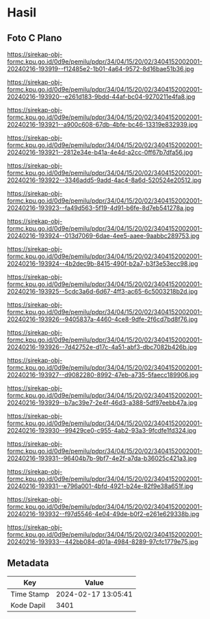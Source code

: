 # Hasil

## Foto C Plano

https://sirekap-obj-formc.kpu.go.id/0d9e/pemilu/pdpr/34/04/15/20/02/3404152002001-20240216-193919--f12485e2-1b01-4a64-9572-8d16bae51b36.jpg

https://sirekap-obj-formc.kpu.go.id/0d9e/pemilu/pdpr/34/04/15/20/02/3404152002001-20240216-193920--e261d183-9bdd-44af-bc04-9270211e4fa8.jpg

https://sirekap-obj-formc.kpu.go.id/0d9e/pemilu/pdpr/34/04/15/20/02/3404152002001-20240216-193921--a900c608-67db-4bfe-bc46-13319e832939.jpg

https://sirekap-obj-formc.kpu.go.id/0d9e/pemilu/pdpr/34/04/15/20/02/3404152002001-20240216-193921--2812e34e-b41a-4e4d-a2cc-0ff67b7dfa56.jpg

https://sirekap-obj-formc.kpu.go.id/0d9e/pemilu/pdpr/34/04/15/20/02/3404152002001-20240216-193922--3346add5-9add-4ac4-8a6d-520524e20512.jpg

https://sirekap-obj-formc.kpu.go.id/0d9e/pemilu/pdpr/34/04/15/20/02/3404152002001-20240216-193923--fa49d563-5f19-4d91-b6fe-8d7eb541278a.jpg

https://sirekap-obj-formc.kpu.go.id/0d9e/pemilu/pdpr/34/04/15/20/02/3404152002001-20240216-193924--013d7069-6dae-4ee5-aaee-9aabbc289753.jpg

https://sirekap-obj-formc.kpu.go.id/0d9e/pemilu/pdpr/34/04/15/20/02/3404152002001-20240216-193924--4b2dec9b-8415-490f-b2a7-b3f3e53ecc98.jpg

https://sirekap-obj-formc.kpu.go.id/0d9e/pemilu/pdpr/34/04/15/20/02/3404152002001-20240216-193925--5cdc3a6d-6d67-4ff3-ac65-6c5003218b2d.jpg

https://sirekap-obj-formc.kpu.go.id/0d9e/pemilu/pdpr/34/04/15/20/02/3404152002001-20240216-193926--9405837a-4460-4ce8-9dfe-2f6cd7bd8f76.jpg

https://sirekap-obj-formc.kpu.go.id/0d9e/pemilu/pdpr/34/04/15/20/02/3404152002001-20240216-193926--7d42752e-d17c-4a51-abf3-dbc7082b426b.jpg

https://sirekap-obj-formc.kpu.go.id/0d9e/pemilu/pdpr/34/04/15/20/02/3404152002001-20240216-193927--d9082280-8992-47eb-a735-5faecc189906.jpg

https://sirekap-obj-formc.kpu.go.id/0d9e/pemilu/pdpr/34/04/15/20/02/3404152002001-20240216-193929--b7ac39e7-2e4f-46d3-a388-5df97eebb47a.jpg

https://sirekap-obj-formc.kpu.go.id/0d9e/pemilu/pdpr/34/04/15/20/02/3404152002001-20240216-193930--99429ce0-c955-4ab2-93a3-9fcdfe1fd324.jpg

https://sirekap-obj-formc.kpu.go.id/0d9e/pemilu/pdpr/34/04/15/20/02/3404152002001-20240216-193931--96404b7b-9bf7-4e2f-a7da-b36025c421a3.jpg

https://sirekap-obj-formc.kpu.go.id/0d9e/pemilu/pdpr/34/04/15/20/02/3404152002001-20240216-193931--e796a001-4bfd-4921-b24e-82f9e38a651f.jpg

https://sirekap-obj-formc.kpu.go.id/0d9e/pemilu/pdpr/34/04/15/20/02/3404152002001-20240216-193932--f97d5546-4e04-49de-b0f2-e261e629338b.jpg

https://sirekap-obj-formc.kpu.go.id/0d9e/pemilu/pdpr/34/04/15/20/02/3404152002001-20240216-193933--442bb084-d01a-4984-8289-97cfc1779e75.jpg


## Metadata

| Key        | Value               |
| ---------- | ------------------- |
| Time Stamp | 2024-02-17 13:05:41 |
| Kode Dapil | 3401                |



